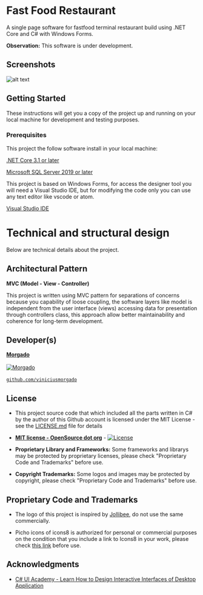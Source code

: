 # Fast Food Restaurant

A single page software for fastfood terminal restaurant build using .NET Core and C# with Windows Forms.

<strong>Observation:</strong> This software is under development.

## Screenshots

![alt text](https://i.imgur.com/ooQ8csY.png)

## Getting Started

These instructions will get you a copy of the project up and running on your local machine for development and testing purposes.

### Prerequisites

This project the follow software install in your local machine:

[.NET Core 3.1 or later](https://dotnet.microsoft.com/download)

[Microsoft SQL Server 2019 or later](https://www.microsoft.com/pt-br/sql-server/sql-server-downloads)

This project is based on Windows Forms, for access the designer tool you will need a Visual Studio IDE, but for modifying the code only you can use any text editor like vscode or atom.

[Visual Studio IDE](https://visualstudio.microsoft.com/pt-br/)

# Technical and structural design #

Below are technical details about the project.

## Architectural Pattern ##

<strong>MVC (Model - View - Controller)</strong>

This project is written using MVC pattern for separations of concerns because you capability of loose coupling, the software layers like model is independent from the user interface (views) accessing data for presentation through controllers class, this approach allow better maintainability and coherence for long-term development.

## Developer(s)

<a href="https://github.com/viniciusmorgado" target="_blank">**Morgado**</a><br><br>
[![Morgado](https://avatars1.githubusercontent.com/u/34577818?s=250&u=3359746566aae46aafc4b9369a9f1e554b05a52a&v=4)](https://github.com/viniciusmorgado)<br><br>
<a href="https://github.com/viniciusmorgado" target="_blank">`github.com/viniciusmorgado`</a><br>

## License

- This project source code that which included all the parts written in C# by the author of this Github account is licensed under the MIT License - see the [LICENSE.md](LICENSE.md) file for details

- **[MIT license - OpenSource dot org](http://opensource.org/licenses/mit-license.php)**  -  [![License](http://img.shields.io/:license-mit-blue.svg?style=flat-square)](http://badges.mit-license.org)

- <strong>Proprietary Library and Frameworks:</strong> Some frameworks and librarys may be protected by proprietary licenses, please check "Proprietary Code and Trademarks" before use.
- <strong>Copyright Trademarks:</strong> Some logos and images may be protected by copyright,  please check "Proprietary Code and Trademarks" before use.

## Proprietary Code and Trademarks

- The logo of this project is inspired by [Jollibee](https://www.jollibee.com.ph/), do not use the same commercially.

- Picho icons of icons8 is authorized for personal or commercial purposes on the condition that you include a link to Icons8 in your work, please check [this link](https://icons8.crisp.help/en/article/can-i-use-icons8-services-for-free-1uvun5d/) before use.

## Acknowledgments

* [C# UI Academy - Learn How to Design Interactive Interfaces of Desktop Application](https://csharpui.com/)
